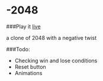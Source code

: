-2048
=====

###Play it [live](http://shawndromat.github.io/-2048/)

a clone of 2048 with a negative twist

###Todo:

* Checking win and lose conditions
* Reset button
* Animations
